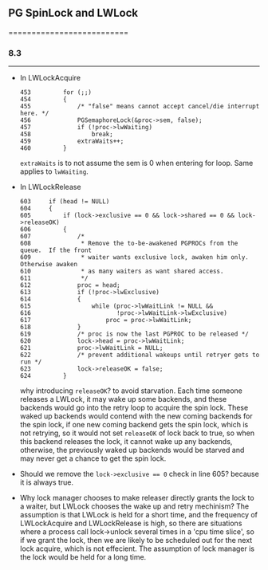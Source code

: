 ## PG SpinLock and LWLock
==========================
### 8.3
-------
* In LWLockAcquire

	```
	453         for (;;)
	454         {
	455             /* "false" means cannot accept cancel/die interrupt here. */
	456             PGSemaphoreLock(&proc->sem, false);
	457             if (!proc->lwWaiting)
	458                 break;
	459             extraWaits++;
	460         }
	```
	`extraWaits` is to not assume the sem is 0 when entering for loop. Same applies to `lwWaiting`.
* In LWLockRelease

	```
	603     if (head != NULL)
	604     {
	605         if (lock->exclusive == 0 && lock->shared == 0 && lock->releaseOK)
	606         {
	607             /*
	608              * Remove the to-be-awakened PGPROCs from the queue.  If the front
	609              * waiter wants exclusive lock, awaken him only. Otherwise awaken
	610              * as many waiters as want shared access.
	611              */
	612             proc = head;
	613             if (!proc->lwExclusive)
	614             {
	615                 while (proc->lwWaitLink != NULL &&
	616                        !proc->lwWaitLink->lwExclusive)
	617                     proc = proc->lwWaitLink;
	618             }
	619             /* proc is now the last PGPROC to be released */
	620             lock->head = proc->lwWaitLink;
	621             proc->lwWaitLink = NULL;
	622             /* prevent additional wakeups until retryer gets to run */
	623             lock->releaseOK = false;
	624         }
	```
	why introducing `releaseOK`? to avoid starvation. Each time someone releases a LWLock, it may wake up some backends, and these backends would go into the retry loop to acquire the spin lock. These waked up backends would contend with the new coming backends for the spin lock, if one new coming backend gets the spin lock, which is not retrying, so it would not set `releaseOK` of lock back to true, so when this backend releases the lock, it cannot wake up any backends, otherwise, the previously waked up backends would be starved and may never get a chance to get the spin lock.
* Should we remove the `lock->exclusive == 0` check in line 605? because it is always true.
* Why lock manager chooses to make releaser directly grants the lock to a waiter, but LWLock chooses the wake up and retry mechinism? The assumption is that LWLock is held for a short time, and the frequency of LWLockAcquire and LWLockRelease is high, so there are situations where a process call lock->unlock several times in a 'cpu time slice', so if we grant the lock, then we are likely to be scheduled out for the next lock acquire, which is not effecient. The assumption of lock manager is the lock would be held for a long time.
